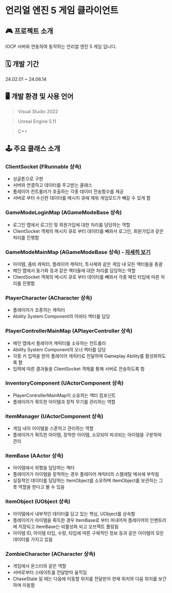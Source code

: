 # 언리얼 엔진 5 게임 클라이언트
## 🎮 프로젝트 소개
IOCP 서버와 연동하여 동작하는 언리얼 엔진 5 게임 입니다.
## 🗓 개발 기간
24.02.01 ~ 24.06.14
## 🖥 개발 환경 및 사용 언어
>Visual Studio 2022

>Unreal Engine 5.11

>C++
## 🕹 주요 클래스 소개
### ClientSocket (FRunnable 상속)
- 싱글톤으로 구현
- 서버와 연결하고 데이터를 주고받는 클래스
- 플레이어 컨트롤러가 호출하는 각종 데이터 전송함수를 제공
- 서버로 부터 수신한 데이터를 메시지 큐에 채워 게임모드가 빼갈 수 있게 함
### GameModeLoginMap (AGameModeBase 상속)
- 로그인 맵에서 로그인 및 회원가입에 대한 처리를 담당하는 역할
- ClientSocket 객체의 메시지 큐로 부터 데이터를 빼와서 로그인, 회원가입과 같은 처리를 진행함 
### GameModeMainMap (AGameModeBase 상속) - [자세히 보기]()
- 아이템, 좀비 캐릭터, 플레이어 캐릭터, 투사체와 같은 게임 내 모든 액터들을 총괄
- 메인 맵에서 동기화 등과 같은 액터들에 대한 처리를 담당하는 역할
- ClientSocket 객체의 메시지 큐로 부터 데이터를 빼와서 각종 패킷 타입에 따른 처리를 진행함
### PlayerCharacter (ACharacter 상속)
- 플레이어가 조종하는 캐릭터
- Ability System Component의 아바타 액터를 담당
### PlayerControllerMainMap (APlayerController 상속)
- 메인 맵에서 플레이어 캐릭터를 소유하는 컨트롤러
- Ability System Component의 오너 액터를 담당
- 각종 키 입력을 받아 플레이어 캐릭터로 전달하여 Gameplay Ability를 활성화하도록 함
- 입력에 따른 결과들을 ClientSocket 객체를 통해 서버로 전송하도록 함
### InventoryComponent (UActorComponent 상속)
- PlayerControllerMainMap이 소유하는 액터 컴포넌트
- 플레이어가 획득한 아이템과 장착 무기를 관리하는 역할
### ItemManager (UActorComponent 상속)
- 게임 내의 아이템을 스폰하고 관리하는 역할
- 플레이어가 획득한 아이템, 장착한 아이템, 소모되어 파괴되는 아이템을 구분하여 관리
### ItemBase (AActor 상속)
- 아이템에서 외형을 담당하는 액터
- 플레이어가 아이템을 장착하는 경우 플레이어 캐릭터의 스켈레탈 메쉬에 부착됨
- 실질적인 데이터를 담당하는 ItemObject를 소유하며 ItemObject를 보관하는 그릇 역할을 한다고 볼 수 있음
### ItemObject (UObject 상속)
- 아이템에서 내부적인 데이터를 담고 있는 핵심, UObject를 상속함
- 플레이어가 아이템을 획득한 경우 ItemBase로 부터 꺼내어져 플레이어의 인벤토리에 저장되고 ItemBase는 비활성화 되고 오브젝트 풀링됨
- 아이템 ID, 아이템 타입, 수량, 타입에 따른 구체적인 정보 등과 같은 아이템의 모든 데이터를 가지고 있음
### ZombieCharacter (ACharacter 상속)
- 게임에서 몬스터와 같은 역할
- 서버로부터 스테이트를 전달받아 움직임
- ChaseState 일 때는 다음에 이동할 위치를 전달받아 현재 위치와 다음 위치를 보간하며 이동함
